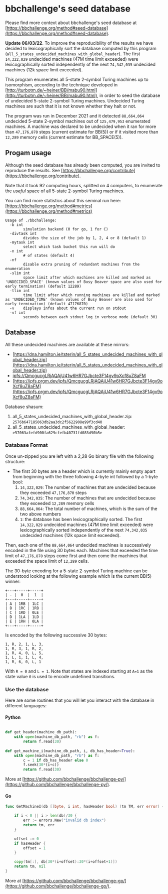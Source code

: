 # bbchallenge's seed database

Please find more context about bbchallenge's seed database at [https://bbchallenge.org/method#seed-database](https://bbchallenge.org/method#seed-database).

**Update 06/03/22**. To improve the reproducibility of the results we have decided to lexicographically sort the database computed by this program (`all_5_states_undecided_machines_with_global_header`). The first `14,322,029` undecided machines (47M time limit exceeded) were lexicographically sorted independently of the next `74,342,035` undecided machines (12k space limit exceeded). 

This program enumerates all 5-state 2-symbol Turing machines up to isomorphism, according to the technique developed in [http://turbotm.de/~heiner/BB/mabu90.html](http://turbotm.de/~heiner/BB/mabu90.html), in order to seed the database of undecided 5-state 2-symbol Turing machines. Undecided Turing machines are such that it is not known whether they halt or not.

The program was run in December 2021 and it detected `88,664,064` undecided 5-state 2-symbol machines out of `125,479,953` enumerated machines. A machine was declared to be undecided when it ran for more than `47,176,870` steps (current estimate for BB(5)) or if it visited more than `12,289` memory cells (current estimate for BB_SPACE(5)).

## Progam usage

Although the seed database has already been computed, you are invited to reproduce the results. See [https://bbchallenge.org/contribute](https://bbchallenge.org/contribute).

Note that it took 92 computing hours, splitted on 4 computers, to enumerate the *useful* space of all 5-state 2-symbol Turing machines. 

You can find more statistics about this seminal run here: [https://bbchallenge.org/method#metrics](https://bbchallenge.org/method#metrics)

```
Usage of ./bbchallenge:
  -b int
    	simulation backend (0 for go, 1 for C)
  -divtask int
    	divides the size of the job by 1, 2, 4 or 8 (default 1)
  -mytask int
    	select which task bucket this run will do
  -n int
    	# of states (default 4)
  -nf
    	disable extra pruning of redundant machines from the enumeration
  -slim int
    	space limit after which machines are killed and marked as 'UNDECIDED_SPACE' (known values of Busy Beaver space are also used for early termination) (default 12289)
  -tlim int
    	time limit after which running machines are killed and marked as 'UNDECIDED_TIME' (known values of Busy Beaver are also used for early termination) (default 47176870)
  -v	displays infos about the current run on stdout
  -vf int
    	seconds between each stdout log in verbose mode (default 30)
```

## Database

All these undecided machines are available at these mirrors: 

- [https://dna.hamilton.ie/tsterin/all_5_states_undecided_machines_with_global_header.zip](https://dna.hamilton.ie/tsterin/all_5_states_undecided_machines_with_global_header.zip)
- [ipfs://QmcgucgLRjAQAjU41w6HR7GJbcte3F14gv9oXcf8uZ8aFM](ipfs://QmcgucgLRjAQAjU41w6HR7GJbcte3F14gv9oXcf8uZ8aFM)
- [https://ipfs.prgm.dev/ipfs/QmcgucgLRjAQAjU41w6HR7GJbcte3F14gv9oXcf8uZ8aFM](https://ipfs.prgm.dev/ipfs/QmcgucgLRjAQAjU41w6HR7GJbcte3F14gv9oXcf8uZ8aFM)

Database shasum: 
  1. all_5_states_undecided_machines_with_global_header.zip: `2576b647185063db2aa3dc2f5622908e99f3cd40`
  2. all_5_states_undecided_machines_with_global_header: `e57063afefd900fa629cfefb40731fd083d90b5e`

### Database Format

Once un-zipped you are left with a 2,28 Go binary file with the following structure:

- The first 30 bytes are a header which is currently mainly empty apart from beginning with the three following 4-byte int followed by a 1-byte bool:
  1. `14,322,029`: The number of machines that are undecided because they exceeded `47,176,870` steps
  2. `74,342,035`: The number of machines that are undecided because they exceeded `12,289` memory cells
  4. `88,664,064`: The total number of machines, which is the sum of the two above numbers
  5. `1`: the database has been lexicographically sorted. The first `14,322,029` undecided machines (47M time limit exceeded) were lexicographically sorted independently of the next `74,342,035` undecided machines (12k space limit exceeded). 

Then, each one of the `88,664,064` undecided machines is successively encoded in the file using 30 bytes each. Machines that exceeded the time limit of `47,176,870` steps come first and then come the machines that exceeded the space limit of `12,289` cells.

The 30-byte encoding for a 5-state 2-symbol Turing machine can be understood looking at the following example which is the current BB(5) winner:

```
+---+-----+-----+
| - |  0  |  1  |
+---+-----+-----+
| A | 1RB | 1LC |
| B | 1RC | 1RB |
| C | 1RD | 0LE |
| D | 1LA | 1LD |
| E | 1RH | 0LA |
+---+-----+-----+
```

Is encoded by the following successive 30 bytes:

```
1, R, 2, 1, L, 3,
1, R, 3, 1, R, 2,
1, R, 4, 0, L, 5,
1, L, 1, 1, L, 4,
1, R, 6, 0, L, 1
```

With `R = 0` and `L = 1`. Note that states are indexed starting at `A=1` as the state value `0` is used to encode undefined transitions.

### Use the database

Here are some routines that you will let you interact with the database in different languages:

#### Python

```python

def get_header(machine_db_path):
    with open(machine_db_path, "rb") as f:
        return f.read(30)
        
def get_machine_i(machine_db_path, i, db_has_header=True):
    with open(machine_db_path, "rb") as f:
        c = 1 if db_has_header else 0
        f.seek(30*(i+c))
        return f.read(30)
```

More at [https://github.com/bbchallenge/bbchallenge-py/](https://github.com/bbchallenge/bbchallenge-py/).

#### Go

```go
func GetMachineI(db []byte, i int, hasHeader bool) (tm TM, err error) {

	if i < 0 || i > len(db)/30 {
		err := errors.New("invalid db index")
		return tm, err
	}

	offset := 0
	if hasHeader {
		offset = 1
	}

	copy(tm[:], db[30*(i+offset):30*(i+offset+1)])
	return tm, nil
}
```

More at [https://github.com/bbchallenge/bbchallenge-go/](https://github.com/bbchallenge/bbchallenge-go/).
